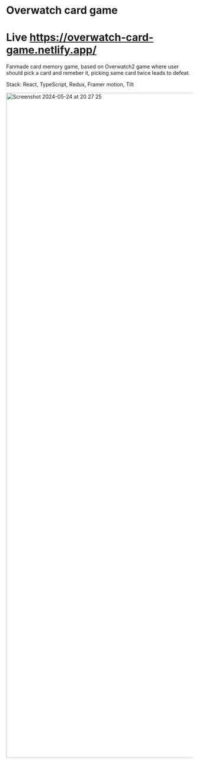 # Overwatch card game 

# Live https://overwatch-card-game.netlify.app/

Fanmade card memory game, based on Overwatch2 game where user should pick a card and remeber it, picking same card twice leads to defeat.

Stack: React, TypeScript, Redux, Framer motion, Tilt
  
<img width="1792" alt="Screenshot 2024-05-24 at 20 27 25" src="https://github.com/Ljoskold/overwatch-card-game/assets/128295295/f9ab86df-1d5f-466a-9763-c0c99d0696ab">
